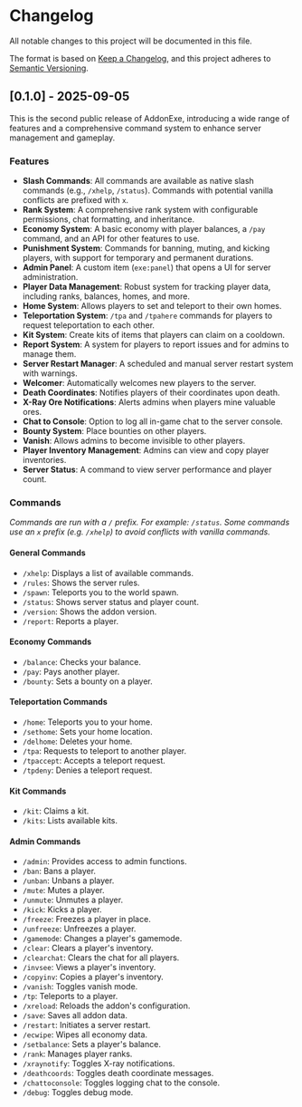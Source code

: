 # Changelog

All notable changes to this project will be documented in this file.

The format is based on [Keep a Changelog](https://keepachangelog.com/en/1.0.0/),
and this project adheres to [Semantic Versioning](https://semver.org/spec/v2.0.0.html).

## [0.1.0] - 2025-09-05

This is the second public release of AddonExe, introducing a wide range of features and a comprehensive command system to enhance server management and gameplay.

### Features

- **Slash Commands**: All commands are available as native slash commands (e.g., `/xhelp`, `/status`). Commands with potential vanilla conflicts are prefixed with `x`.
- **Rank System**: A comprehensive rank system with configurable permissions, chat formatting, and inheritance.
- **Economy System**: A basic economy with player balances, a `/pay` command, and an API for other features to use.
- **Punishment System**: Commands for banning, muting, and kicking players, with support for temporary and permanent durations.
- **Admin Panel**: A custom item (`exe:panel`) that opens a UI for server administration.
- **Player Data Management**: Robust system for tracking player data, including ranks, balances, homes, and more.
- **Home System**: Allows players to set and teleport to their own homes.
- **Teleportation System**: `/tpa` and `/tpahere` commands for players to request teleportation to each other.
- **Kit System**: Create kits of items that players can claim on a cooldown.
- **Report System**: A system for players to report issues and for admins to manage them.
- **Server Restart Manager**: A scheduled and manual server restart system with warnings.
- **Welcomer**: Automatically welcomes new players to the server.
- **Death Coordinates**: Notifies players of their coordinates upon death.
- **X-Ray Ore Notifications**: Alerts admins when players mine valuable ores.
- **Chat to Console**: Option to log all in-game chat to the server console.
- **Bounty System**: Place bounties on other players.
- **Vanish**: Allows admins to become invisible to other players.
- **Player Inventory Management**: Admins can view and copy player inventories.
- **Server Status**: A command to view server performance and player count.

### Commands

*Commands are run with a `/` prefix. For example: `/status`.*
*Some commands use an `x` prefix (e.g. `/xhelp`) to avoid conflicts with vanilla commands.*

#### General Commands

- `/xhelp`: Displays a list of available commands.
- `/rules`: Shows the server rules.
- `/spawn`: Teleports you to the world spawn.
- `/status`: Shows server status and player count.
- `/version`: Shows the addon version.
- `/report`: Reports a player.

#### Economy Commands

- `/balance`: Checks your balance.
- `/pay`: Pays another player.
- `/bounty`: Sets a bounty on a player.

#### Teleportation Commands

- `/home`: Teleports you to your home.
- `/sethome`: Sets your home location.
- `/delhome`: Deletes your home.
- `/tpa`: Requests to teleport to another player.
- `/tpaccept`: Accepts a teleport request.
- `/tpdeny`: Denies a teleport request.

#### Kit Commands

- `/kit`: Claims a kit.
- `/kits`: Lists available kits.

#### Admin Commands

- `/admin`: Provides access to admin functions.
- `/ban`: Bans a player.
- `/unban`: Unbans a player.
- `/mute`: Mutes a player.
- `/unmute`: Unmutes a player.
- `/kick`: Kicks a player.
- `/freeze`: Freezes a player in place.
- `/unfreeze`: Unfreezes a player.
- `/gamemode`: Changes a player's gamemode.
- `/clear`: Clears a player's inventory.
- `/clearchat`: Clears the chat for all players.
- `/invsee`: Views a player's inventory.
- `/copyinv`: Copies a player's inventory.
- `/vanish`: Toggles vanish mode.
- `/tp`: Teleports to a player.
- `/xreload`: Reloads the addon's configuration.
- `/save`: Saves all addon data.
- `/restart`: Initiates a server restart.
- `/ecwipe`: Wipes all economy data.
- `/setbalance`: Sets a player's balance.
- `/rank`: Manages player ranks.
- `/xraynotify`: Toggles X-ray notifications.
- `/deathcoords`: Toggles death coordinate messages.
- `/chattoconsole`: Toggles logging chat to the console.
- `/debug`: Toggles debug mode.
